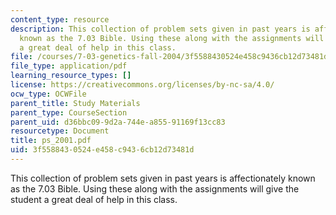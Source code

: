 ```yaml
---
content_type: resource
description: This collection of problem sets given in past years is affectionately
  known as the 7.03 Bible. Using these along with the assignments will give the student
  a great deal of help in this class.
file: /courses/7-03-genetics-fall-2004/3f5588430524e458c9436cb12d73481d_ps_2001.pdf
file_type: application/pdf
learning_resource_types: []
license: https://creativecommons.org/licenses/by-nc-sa/4.0/
ocw_type: OCWFile
parent_title: Study Materials
parent_type: CourseSection
parent_uid: d36bbc09-9d2a-744e-a855-91169f13cc83
resourcetype: Document
title: ps_2001.pdf
uid: 3f558843-0524-e458-c943-6cb12d73481d
---
```

This collection of problem sets given in past years is affectionately known as the 7.03 Bible. Using these along with the assignments will give the student a great deal of help in this class.